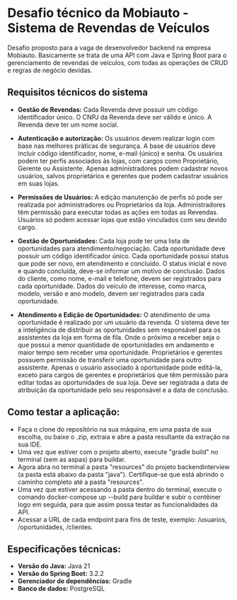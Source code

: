 # Desafio técnico da Mobiauto - Sistema de Revendas de Veículos

Desafio proposto para a vaga de desenvolvedor backend na empresa Mobiauto. Basicamente se trata de uma API com Java e Spring Boot para o gerenciamento de revendas de veículos, com todas as operações de CRUD e regras de negócio devidas.



## Requisitos técnicos do sistema

- **Gestão de Revendas:** Cada Revenda deve possuir um código identificador único. O CNPJ da Revenda deve ser válido e único. A Revenda deve ter um nome social.

- **Autenticação e autorização:** Os usuários devem realizar login com base nas melhores práticas de segurança. A base de usuários deve incluir código identificador, nome, e-mail (único) e senha. Os usuários podem ter perfis associados às lojas, com cargos como Proprietário,
Gerente ou Assistente. Apenas administradores podem cadastrar novos usuários, salvos proprietários e gerentes que podem cadastrar usuários em suas lojas.

- **Permissões de Usuários:** A edição manutenção de perfis só pode ser realizada por administradores ou
Proprietários da loja. Administradores têm permissão para executar todas as ações em todas as Revendas. Usuários só podem acessar lojas que estão vinculados com seu devido cargo.

- **Gestão de Oportunidades:** Cada loja pode ter uma lista de oportunidades para atendimento/negociação. Cada oportunidade deve possuir um código identificador único. Cada oportunidade possui status que pode ser novo, em atendimento e concluído. O
status inicial é novo e quando concluída, deve-se informar um motivo de conclusão. Dados do cliente, como nome, e-mail e telefone, devem ser registrados para cada
oportunidade. Dados do veículo de interesse, como marca, modelo, versão e ano modelo, devem ser
registrados para cada oportunidade.

- **Atendimento e Edição de Oportunidades:** O atendimento de uma oportunidade é realizado por um usuário da revenda. O sistema deve ter a inteligência de distribuir as oportunidades sem responsável para
os assistentes da loja em forma de fila. Onde o próximo a receber seja o que possui a
menor quantidade de oportunidades em andamento e maior tempo sem receber
uma oportunidade. Proprietários e gerentes possuem permissão de transferir uma oportunidade para
outro assistente. Apenas o usuário associado à oportunidade pode editá-la, exceto para cargos de
gerentes e proprietários que têm permissão para editar todas as oportunidades de
sua loja. Deve ser registrada a data de atribuição da oportunidade pelo seu responsável e a
data de conclusão.

## Como testar a aplicação:

- Faça o clone do repositório na sua máquina, em uma pasta de sua escolha, ou baixe o .zip, extraia e abre a pasta resultante da extração na sua IDE.
- Uma vez que estiver com o projeto aberto, execute "gradle build" no terminal (sem as aspas) para buildar.
- Agora abra no terminal a pasta "resources" do projeto backendinterview (a pasta está abaixo da pasta "java"). Certifique-se que está abrindo o caminho completo até a pasta "resources".
- Uma vez que estiver acessando a pasta dentro do terminal, execute o comando docker-compose up --build para buildar e subir o contêiner logo em seguida, para que assim possa testar as funcionalidades da API.
- Acessar a URL de cada endpoint para fins de teste, exemplo: /usuarios, /oportunidades, /clientes.

  
## Especificações técnicas:

- **Versão do Java:** Java 21
- **Versão do Spring Boot:** 3.2.2
- **Gerenciador de dependências:** Gradle
- **Banco de dados:** PostgreSQL
